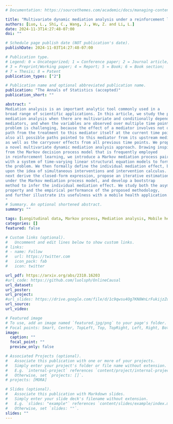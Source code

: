 ```yaml
---
# Documentation: https://sourcethemes.com/academic/docs/managing-content/

title: "Multivariate dynamic mediation analysis under a reinforcement learning framework"
authors: [Luo, L., Shi, C., Wang, J., Wu, Z. and Li, L.]
date: 2024-11-3T14:27:48-07:00
doi: ""

# Schedule page publish date (NOT publication's date).
publishDate: 2024-11-03T14:27:48-07:00

# Publication type.
# Legend: 0 = Uncategorized; 1 = Conference paper; 2 = Journal article;
# 3 = Preprint/Working paper; 4 = Report; 5 = Book; 6 = Book section;
# 7 = Thesis; 8 = Patent
publication_types: ["2"]

# Publication name and optional abbreviated publication name.
publication: "The Annals of Statistics (accepted)"
publication_short: ""

abstract: "
Mediation analysis is an important analytic tool commonly used in a
broad range of scientific applications. In this article, we study the problem of
mediation analysis when there are multivariate and conditionally dependent
mediators, and when the variables are observed over multiple time points. The
problem is challenging, because the effect of a mediator involves not only the
path from the treatment to this mediator itself at the current time point, but
also all possible paths pointed to this mediator from its upstream mediators,
as well as the carryover effects from all previous time points. We propose
a novel multivariate dynamic mediation analysis approach. Drawing inspiration
from the Markov decision process model that is frequently employed
in reinforcement learning, we introduce a Markov mediation process paired
with a system of time-varying linear structural equation models to formulate
the problem. We then formally define the individual mediation effect, built
upon the idea of simultaneous interventions and intervention calculus. We
next derive the closed-form expression, propose an iterative estimation procedure
under the Markov mediation process model, and develop a bootstrap
method to infer the individual mediation effect. We study both the asymptotic
property and the empirical performance of the proposed methodology,
and further illustrate its usefulness with a mobile health application.
"
# Summary. An optional shortened abstract.
summary: ""

tags: [Longitudinal data, Markov process, Mediation analysis, Mobile health, Reinforcement learning]
categories: []
featured: false

# Custom links (optional).
#   Uncomment and edit lines below to show custom links.
# links:
# - name: Follow
#   url: https://twitter.com
#   icon_pack: fab
#   icon: twitter

url_pdf: https://arxiv.org/abs/2310.16203
#url_code: https://github.com/luolsph/OnlineCausal
url_dataset:
url_poster: 
url_project:
#url_slides: https://drive.google.com/file/d/1c9qwsu4Og7KN8WnLrFukijzZoh9Mbd6D/view?usp=sharing
url_source:
url_video:

# Featured image
# To use, add an image named `featured.jpg/png` to your page's folder. 
# Focal points: Smart, Center, TopLeft, Top, TopRight, Left, Right, BottomLeft, Bottom, BottomRight.
image:
  caption: ""
  focal_point: ""
  preview_only: false

# Associated Projects (optional).
#   Associate this publication with one or more of your projects.
#   Simply enter your project's folder or file name without extension.
#   E.g. `internal-project` references `content/project/internal-project/index.md`.
#   Otherwise, set `projects: []`.
# projects: [MORA]

# Slides (optional).
#   Associate this publication with Markdown slides.
#   Simply enter your slide deck's filename without extension.
#   E.g. `slides: "example"` references `content/slides/example/index.md`.
#   Otherwise, set `slides: ""`.
slides: ""
---
```

